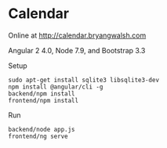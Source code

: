 # Calendar
Online at http://calendar.bryangwalsh.com

Angular 2 4.0, Node 7.9, and Bootstrap 3.3

Setup
```
sudo apt-get install sqlite3 libsqlite3-dev   
npm install @angular/cli -g
backend/npm install
frontend/npm install
```
Run
```
backend/node app.js
frontend/ng serve
```
